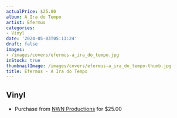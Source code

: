 ```yaml
---
actualPrice: $25.00
album: A Ira do Tempo
artist: Efermus
categories:
- Vinyl
date: '2024-05-03T05:13:24'
draft: false
images:
- /images/covers/efermus-a_ira_do_tempo.jpg
inStock: true
thumbnailImage: /images/covers/efermus-a_ira_do_tempo-thumb.jpg
title: Efermus - A Ira do Tempo
---
```


## Vinyl
* Purchase from [NWN Productions](http://shop.nwnprod.com/index.php?route=product/product&path=75&product_id=49389&sort=pd.name&order=ASC) for $25.00
